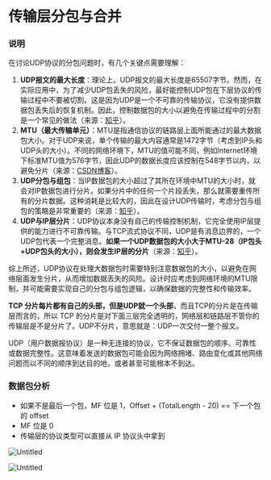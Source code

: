 # 传输层分包与合并

### 说明

在讨论UDP协议的分包问题时，有几个关键点需要理解：

1. **UDP报文的最大长度**：理论上，UDP报文的最大长度是65507字节。然而，在实际应用中，为了减少UDP包丢失的风险，最好能控制UDP包在下层协议的传输过程中不要被切割。这是因为UDP是一个不可靠的传输协议，它没有提供数据包丢失后的恢复机制。因此，控制数据包的大小以避免在传输过程中的分割是一个常见的做法（来源：[知乎](https://zhuanlan.zhihu.com/p/454515997)）。
2. **MTU（最大传输单元）**：MTU是指通信协议的链路层上面所能通过的最大数据包大小。对于UDP来说，单个传输的最大内容通常是1472字节（考虑到IP头和UDP头的大小）。不同的网络环境下，MTU的值可能不同，例如Internet环境下标准MTU值为576字节，因此UDP的数据长度应该控制在548字节以内，以避免分片（来源：[CSDN博客](https://blog.csdn.net/qq_41453285/article/details/107236053)）。
3. **UDP分包与组包**：当IP数据包的大小超过了其所在环境中MTU的大小时，就会对IP数据包进行分片。如果分片中的任何一个片段丢失，那么就需要重传所有的分片数据。这种消耗是比较大的，因此在设计UDP传输时，考虑分包与组包的策略是非常重要的（来源：[知乎](https://zhuanlan.zhihu.com/p/555932919)）。
4. **UDP与IP层分片**：UDP协议本身没有自己的传输控制机制，它完全使用IP层提供的能力进行不可靠传输。与TCP流式协议不同，UDP是有消息边界的，一个UDP包代表一个完整消息。**如果一个UDP数据包的大小大于MTU-28（IP包头+UDP包头的大小），则会发生IP层的分片**（来源：[知乎](https://www.zhihu.com/question/68641339)）。

综上所述，UDP协议在处理大数据包时需要特别注意数据包的大小，以避免在网络层面发生分片，从而增加数据丢失的风险。设计时应考虑到网络环境的MTU限制，并可能需要实现自己的分包与组包逻辑，以确保数据的完整性和传输效率。

**TCP 分片每片都有自己的头部，但是UDP就一个头部**，而且TCP的分片是在传输层而言的，所以 TCP 的分片是对下面三层完全透明的，网络层和链路层不管你的传输层是不是分片了。UDP不分片，意思就是：UDP一次交付一整个报文。

UDP（用户数据报协议）是一种无连接的协议，它不保证数据包的顺序、可靠性或数据完整性。这意味着发送的数据包可能会因为网络拥堵、路由变化或其他网络问题而以不同的顺序到达目的地，或者甚至可能根本不到达。

### 数据包分析

- 如果不是最后一个包，MF 位是 1，Offset + (TotalLength - 20) == 下一个包的 offset
- MF 位是 0
- 传输层的协议类型可以直接从 IP 协议头中拿到

![Untitled](%E4%BC%A0%E8%BE%93%E5%B1%82%E5%88%86%E5%8C%85%E4%B8%8E%E5%90%88%E5%B9%B6%2084aeb771389a4019a03c5fcb93c10165/Untitled.png)

![Untitled](%E4%BC%A0%E8%BE%93%E5%B1%82%E5%88%86%E5%8C%85%E4%B8%8E%E5%90%88%E5%B9%B6%2084aeb771389a4019a03c5fcb93c10165/Untitled%201.png)

